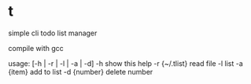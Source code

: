 # t
simple cli todo list manager

compile with gcc

usage: [-h | -r | -l | -a | -d]
  -h show this help
  -r {~/.tlist} read file
  -l list
  -a {item} add to list
  -d {number} delete number
